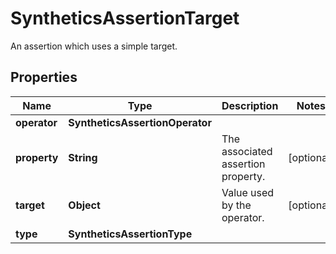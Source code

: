 

# SyntheticsAssertionTarget

An assertion which uses a simple target.

## Properties

Name | Type | Description | Notes
------------ | ------------- | ------------- | -------------
**operator** | **SyntheticsAssertionOperator** |  | 
**property** | **String** | The associated assertion property. |  [optional]
**target** | **Object** | Value used by the operator. |  [optional]
**type** | **SyntheticsAssertionType** |  | 




